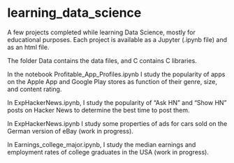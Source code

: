 # learning_data_science

A few projects completed while learning Data Science, mostly for educational purposes. Each project is available as a Jupyter (.ipynb file) and as an html file. 

The folder Data contains the data files, and C contains C libraries.

In the notebook Profitable_App_Profiles.ipynb I study the popularity of apps on the Apple App and Google Play stores as function of their genre, size, and content rating. 

In ExpHackerNews.ipynb, I study the popularity of “Ask HN” and “Show HN” posts on Hacker News to determine the best time to post them.

In ExpHackerNews.ipynb I study some properties of ads for cars sold on the German version of eBay (work in progress). 

In Earnings_college_major.ipynb, I study the median earnings and employment rates of college graduates in the USA (work in progress).
